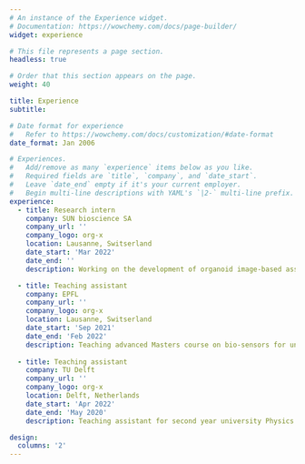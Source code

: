 ```yaml
---
# An instance of the Experience widget.
# Documentation: https://wowchemy.com/docs/page-builder/
widget: experience

# This file represents a page section.
headless: true

# Order that this section appears on the page.
weight: 40

title: Experience
subtitle:

# Date format for experience
#   Refer to https://wowchemy.com/docs/customization/#date-format
date_format: Jan 2006

# Experiences.
#   Add/remove as many `experience` items below as you like.
#   Required fields are `title`, `company`, and `date_start`.
#   Leave `date_end` empty if it's your current employer.
#   Begin multi-line descriptions with YAML's `|2-` multi-line prefix.
experience:
  - title: Research intern
    company: SUN bioscience SA
    company_url: ''
    company_logo: org-x
    location: Lausanne, Switserland
    date_start: 'Mar 2022'
    date_end: ''
    description: Working on the development of organoid image-based assays on our platform, Gri3D®.

  - title: Teaching assistant
    company: EPFL
    company_url: ''
    company_logo: org-x
    location: Lausanne, Switserland
    date_start: 'Sep 2021'
    date_end: 'Feb 2022'
    description: Teaching advanced Masters course on bio-sensors for university Life Sciences, Materials and Electronic students.  Learned to come up with exercises adapted to the students' level and present the solutions in an interactive manner.
        
  - title: Teaching assistant
    company: TU Delft
    company_url: ''
    company_logo: org-x
    location: Delft, Netherlands
    date_start: 'Apr 2022'
    date_end: 'May 2020'
    description: Teaching assistant for second year university Physics and Nanobiology students during tutorials on thermodynamics and programming. Learned advanced teaching skills in an advanced course.

design:
  columns: '2'
---
```

